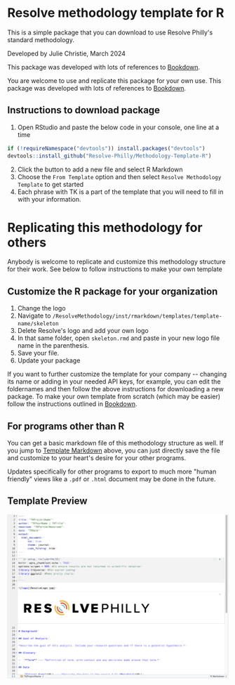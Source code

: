 # Resolve methodology template for R

This is a simple package that you can download to use Resolve Philly's standard methodology.

Developed by Julie Christie, March 2024

This package was developed with lots of references to [Bookdown](https://bookdown.org/yihui/rmarkdown/document-templates.html).

You are welcome to use and replicate this package for your own use. This package was developed with lots of references to [Bookdown](https://bookdown.org/yihui/rmarkdown/document-templates.html).

## Instructions to download package

1. Open RStudio and paste the below code in your console, one line at a time
```r
if (!requireNamespace("devtools")) install.packages("devtools")
devtools::install_github("Resolve-Philly/Methodology-Template-R")
```
2. Click the button to add a new file and select R Markdown
3. Choose the `From Template` option and then select `Resolve Methodology Template` to get started
4. Each phrase with TK is a part of the template that you will need to fill in with your information.

# Replicating this methodology for others
Anybody is welcome to replicate and customize this methodology structure for their work. See below to follow instructions to make your own template

## Customize the R package for your organization
1. Change the logo 
  1. Navigate to `/ResolveMethodology/inst/rmarkdown/templates/template-name/skeleton`
  2. Delete Resolve's logo and add your own logo
  3. In that same folder, open `skeleton.rmd` and paste in your new logo file name in the parenthesis.
  4. Save your file.
  5. Update your package 

If you want to further customize the template for your company -- changing its name or adding in your needed API keys, for example, you can edit the foldernames and then follow the above instructions for downloading a new package. To make your own template from scratch (which may be easier) follow the instructions outlined in [Bookdown](https://bookdown.org/yihui/rmarkdown/document-templates.html).

## For programs other than R
You can get a basic markdown file of this methodology structure as well. If you jump to [Template Markdown](https://github.com/Resolve-Philly/Methodology-Template-R/blob/main/Template%20Markdown.md) above, you can just directly save the file and customize to your heart's desire for your other programs. 

Updates specifically for other programs to export to much more "human friendly" views like a `.pdf` or `.html` document may be done in the future.

## Template Preview

![TemplatePreview](inst/rmarkdown/templates/template-name/skeleton/TemplatePreview.png)
